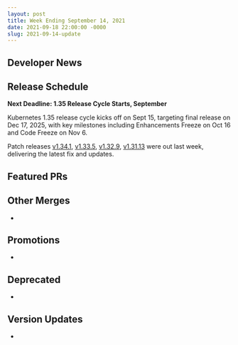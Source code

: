```yaml
---
layout: post
title: Week Ending September 14, 2021
date: 2021-09-18 22:00:00 -0000
slug: 2021-09-14-update
---
```


## Developer News


## Release Schedule

**Next Deadline: 1.35 Release Cycle Starts, September**

Kubernetes 1.35 release cycle kicks off on Sept 15, targeting final release on Dec 17, 2025, with key milestones including Enhancements Freeze on Oct 16 and Code Freeze on Nov 6.

Patch releases [v1.34.1](https://github.com/kubernetes/kubernetes/blob/master/CHANGELOG/CHANGELOG-1.34.md), [v1.33.5](https://github.com/kubernetes/kubernetes/blob/master/CHANGELOG/CHANGELOG-1.33.md), [v1.32.9](https://github.com/kubernetes/kubernetes/blob/master/CHANGELOG/CHANGELOG-1.32.md), [v1.31.13](https://github.com/kubernetes/kubernetes/blob/master/CHANGELOG/CHANGELOG-1.31.md) were out last week, delivering the latest fix and updates.


## Featured PRs


## Other Merges

*

## Promotions

*

## Deprecated

*

## Version Updates

*
